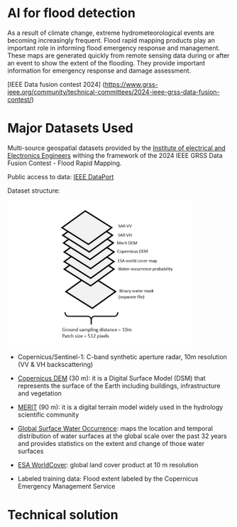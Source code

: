# AI for flood detection

As a result of climate change, extreme hydrometeorological events are becoming increasingly frequent. Flood rapid mapping products play an important role in informing flood emergency response and management. These maps are generated quickly from remote sensing data during or after an event to show the extent of the flooding. They provide important information for emergency response and damage assessment. 

[IEEE Data fusion contest 2024] (https://www.grss-ieee.org/community/technical-committees/2024-ieee-grss-data-fusion-contest/) 

# Major Datasets Used

Multi-source geospatial datasets provided by the [Institute of electrical and Electronics Engineers](https://www.ieee.org/) withing the framework of the 2024 IEEE GRSS Data Fusion Contest - Flood Rapid Mapping. 

Public access to data: [IEEE DataPort](https://ieee-dataport.org/competitions/2024-ieee-grss-data-fusion-contest-flood-rapid-mapping)

Dataset structure: 

![Data structure](https://github.com/mariarisco/ML_SAR_floods/blob/main/src/img/Data_structure.png)


- Copernicus/Sentinel-1: C-band synthetic aperture radar, 10m resolution (VV & VH backscattering)
- [Copernicus DEM](https://dataspace-copernicus-eu.translate.goog/explore-data/data-collections/copernicus-contributing-missions/collections-description/COP-DEM?_x_tr_sl=en&_x_tr_tl=es&_x_tr_hl=es&_x_tr_pto=sc) (30 m): it is a Digital Surface Model (DSM) that represents the surface of the Earth including buildings, infrastructure and vegetation
- [MERIT](https://hydro.iis.u-tokyo.ac.jp/~yamadai/MERIT_DEM/) (90 m): it is a digital terrain model widely used in the hydrology scientific community
- [Global Surface Water Occurrence](https://global-surface-water.appspot.com/): maps the location and temporal distribution of water surfaces at the global scale over the past 32 years and provides statistics on the extent and change of those water surfaces
- [ESA WorldCover](https://esa-worldcover.org/en/data-access): global land cover product at 10 m resolution

- Labeled training data: Flood extent labeled by the Copernicus Emergency Management Service

# Technical solution

